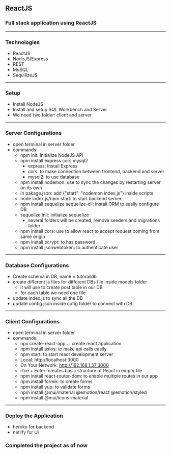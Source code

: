 ## ReactJS
### Full stack application using ReactJS
-----
### Technologies
- ReactJS
- NodeJS/Express
- REST
- MySQL
- SequilizeJS
-----
### Setup
- Install NodeJS
- Install and setup SQL Workbench and Server
- We need two folder: client and server
-----
### Server Configurations
- open terminal in server folder
- commands:
    - npm init: Initialize NodeJS API
    - npm install express cors mysql2
        - express: Install Express
        - cors: to make connection between frontend, backend and server
        - mysql2: to use database
    - npm install nodemon: use to sync the changes by restarting server on its own
    - in pakage.json: add {"start": "nodemon index.js"} inside scripts
    - node index.js/npm start: to start backend server
    - npm install sequelize sequelize-cli: install ORM to easliy configure DB
    - sequelize init: initialize sequelize
        - several folders will be created, remove seeders and migrations folder
    - npm install cors: use to allow react to accept request coming from same origin
    - npm install bcrypt: to has password
    - npm install jsonwebtoken: to authenticate user
-----
### Database Configurations
- Create schema in DB, name = tutoraildb
- create different js files for different DBs file inside models folder
    - it will use to create post table in our DB
    - for each table we need one file
- update index.js to sync all the DB
- update config.json inside cofig folder to connect with DB
-----
### Client Configurations
- open terminal in server folder
- commands:
    - npx create-react-app . : create react application
    - npm install axios: to make api calls easily
    - npm start: to start react development server
    - Local: http://localhost:3000
    - On Your Network: http://192.168.1.37:3000
    - rfce + Enter: creates basic structure of React in empty file
    - npm install react-router-dom: to enable multiple routes in our app
    - npm install formik: to create forms
    - npm install yup: to validate forms
    - npm install @mui/material @emotion/react @emotion/styled
    - npm install @mui/icons-material
-----
### Deploy the Application
- heroku for backend
- netlify for UI

### Completed the project as of now
